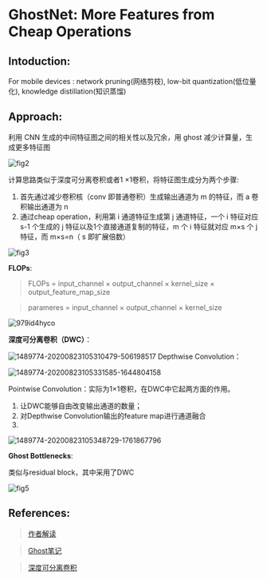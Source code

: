 # GhostNet: More Features from Cheap Operations

## <b>Intoduction</b>:
For mobile devices : network pruning(网络剪枝), low-bit quantization(低位量化), knowledge distillation(知识蒸馏)

## <b>Approach</b>:
利用 CNN 生成的中间特征图之间的相关性以及冗余，用 ghost 减少计算量，生成更多特征图

![fig2](https://pic4.zhimg.com/80/v2-6cf3c59130c5b6c50dac8bf19e68e35f_720w.jpg)

计算思路类似于深度可分离卷积或者1
×1卷积，将特征图生成分为两个步骤:

1. 首先通过减少卷积核（conv 即普通卷积）生成输出通道为 m 的特征，而 a 卷积输出通道为 n
2. 通过cheap operation，利用第 i 通道特征生成第 j 通道特征，一个 i 特征对应 s-1 个生成的 j 特征以及1个直接通道复制的特征，m 个 i 特征就对应 m×s 个 j 特征，而 m×s=n（ s 即扩展倍数）
   
![fig3](https://pic4.zhimg.com/80/v2-d3ea73227ffafd43b51723fc6a08c903_720w.png)

<b>FLOPs</b>:
> FLOPs = input_channel × output_channel × kernel_size × output_feature_map_size

> parameres = input_channel × output_channel × kernel_size

![979id4hyco](https://user-images.githubusercontent.com/67272893/149614718-5ada63dd-d526-4c70-9eb7-3a9c1e2f0301.png)


<b>深度可分离卷积（DWC）</b>：

![1489774-20200823105310479-506198517](https://user-images.githubusercontent.com/67272893/149614676-0142691b-5df5-4a56-b29d-1bf4388bad8e.png)
Depthwise Convolution：

![1489774-20200823105331585-1644804158](https://user-images.githubusercontent.com/67272893/149614703-779c1971-de96-4e8b-bed1-fb0ea1e1a31a.png)

Pointwise Convolution：实际为1×1卷积，在DWC中它起两方面的作用。
1. 让DWC能够自由改变输出通道的数量；
2. 对Depthwise Convolution输出的feature map进行通道融合
3. 
![1489774-20200823105348729-1761867796](https://user-images.githubusercontent.com/67272893/149614707-64bae681-2eea-4996-ac38-c17c1448d254.png)

<b>Ghost Bottlenecks</b>:

类似与residual block，其中采用了DWC

![fig5](https://pic4.zhimg.com/80/v2-23f8cbea9094dfde878f403092c8d103_720w.jpg)




## <b>References</b>:
> [作者解读](https://zhuanlan.zhihu.com/p/109325275)

> [Ghost笔记](https://cloud.tencent.com/developer/article/1745462)

> [深度可分离卷积](https://zhuanlan.zhihu.com/p/166736637)
